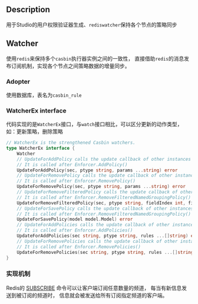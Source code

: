 ## Description
用于Studio的用户权限验证器生成、`rediswatcher`保持各个节点的策略同步

## Watcher
使用`redis`来保持多个`casbin`执行器实例之间的一致性， 直接借助`redis`的消息发布订阅机制，实现各个节点之间策略数据的增量同步。

### Adopter

使用数据库，表名为`casbin_rule`

### WatcherEx interface

代码实现的是`WatcherEx`接口，与`watch`接口相比，可以区分更新的动作类型，如：更新策略，删除策略

```go
// WatcherEx is the strengthened Casbin watchers.
type WatcherEx interface {
	Watcher
	// UpdateForAddPolicy calls the update callback of other instances to synchronize their policy.
	// It is called after Enforcer.AddPolicy()
	UpdateForAddPolicy(sec, ptype string, params ...string) error
	// UpdateForRemovePolicy calls the update callback of other instances to synchronize their policy.
	// It is called after Enforcer.RemovePolicy()
	UpdateForRemovePolicy(sec, ptype string, params ...string) error
	// UpdateForRemoveFilteredPolicy calls the update callback of other instances to synchronize their policy.
	// It is called after Enforcer.RemoveFilteredNamedGroupingPolicy()
	UpdateForRemoveFilteredPolicy(sec, ptype string, fieldIndex int, fieldValues ...string) error
	// UpdateForSavePolicy calls the update callback of other instances to synchronize their policy.
	// It is called after Enforcer.RemoveFilteredNamedGroupingPolicy()
	UpdateForSavePolicy(model model.Model) error
	// UpdateForAddPolicies calls the update callback of other instances to synchronize their policy.
	// It is called after Enforcer.AddPolicies()
	UpdateForAddPolicies(sec string, ptype string, rules ...[]string) error
	// UpdateForRemovePolicies calls the update callback of other instances to synchronize their policy.
	// It is called after Enforcer.RemovePolicies()
	UpdateForRemovePolicies(sec string, ptype string, rules ...[]string) error
}
```

### 实现机制
Redis的 [SUBSCRIBE](https://redis.io/docs/manual/pubsub/) 命令可以让客户端订阅任意数量的频道， 每当有新信息发送到被订阅的频道时， 信息就会被发送给所有订阅指定频道的客户端。
